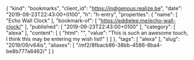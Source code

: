 {
  "kind": "bookmarks",
  "client_id": "https://indigenous.realize.be",
  "date": "2019-09-23T22:43:00+0100",
  "h": "h-entry",
  "properties": {
    "name": [
      "Echo Wall Clock"
    ],
    "bookmark-of": [
      "https://eddielee.me/echo-wall-clock/"
    ],
    "published": [
      "2019-09-23T22:43:00+0100"
    ],
    "category": [
      "alexa"
    ],
    "content": [
      {
        "html": "",
        "value": "This is such an awesome touch, I think this may be entering my wish list!"
      }
    ]
  },
  "tags": [
    "alexa"
  ],
  "slug": "2019/09/v64is",
  "aliases": [
    "/mf2/8fbacb86-38bb-4586-8ba4-be8b777a8462/"
  ]
}
